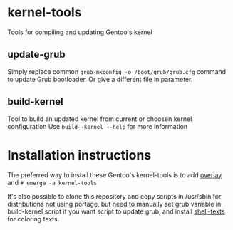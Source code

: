 # kernel-tools
Tools for compiling and updating Gentoo's kernel

## update-grub
Simply replace common `grub-mkconfig -o /boot/grub/grub.cfg` command to update Grub bootloader. Or give a different file in parameter.

## build-kernel
Tool to build an updated kernel from current or choosen kernel configuration
Use `build--kernel --help` for more information

# Installation instructions
The preferred way to install these Gentoo's kernel-tools is to add [overlay](https://github.com/Anard/anard-overlay) and `# emerge -a kernel-tools`

It's also possible to clone this repository and copy scripts in /usr/sbin for distributions not using portage, but need to manually set grub variable in build-kernel script if you want script to update grub, and install [shell-texts](https://github.com/Anard/HelpSh.git) for coloring texts.

